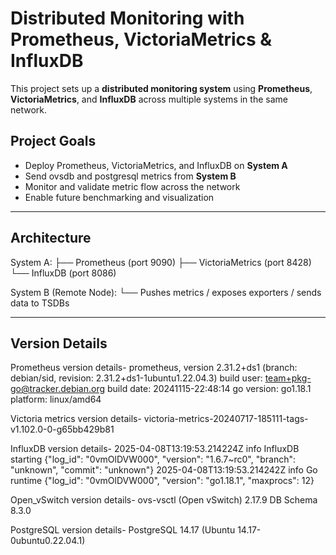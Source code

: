 # Distributed Monitoring with Prometheus, VictoriaMetrics & InfluxDB

This project sets up a **distributed monitoring system** using **Prometheus**, **VictoriaMetrics**, and **InfluxDB** across multiple systems in the same network.

## Project Goals

- Deploy Prometheus, VictoriaMetrics, and InfluxDB on **System A**
- Send ovsdb and postgresql metrics from **System B**
- Monitor and validate metric flow across the network
- Enable future benchmarking and visualization

---

## Architecture

System A:
├── Prometheus (port 9090)
├── VictoriaMetrics (port 8428)
└── InfluxDB (port 8086)

System B (Remote Node):
└── Pushes metrics / exposes exporters / sends data to TSDBs

---

## Version Details

Prometheus version details-
prometheus, version 2.31.2+ds1 (branch: debian/sid, revision: 2.31.2+ds1-1ubuntu1.22.04.3)
  build user:       team+pkg-go@tracker.debian.org
  build date:       20241115-22:48:14
  go version:       go1.18.1
  platform:         linux/amd64
  
Victoria metrics version details-
victoria-metrics-20240717-185111-tags-v1.102.0-0-g65bb429b81

InfluxDB version details-
2025-04-08T13:19:53.214224Z	info	InfluxDB starting	{"log_id": "0vmOlDVW000", "version": "1.6.7~rc0", "branch": "unknown", "commit": "unknown"}
2025-04-08T13:19:53.214242Z	info	Go runtime	{"log_id": "0vmOlDVW000", "version": "go1.18.1", "maxprocs": 12}

Open_vSwitch version details-
ovs-vsctl (Open vSwitch) 2.17.9
DB Schema 8.3.0

PostgreSQL version details-
PostgreSQL 14.17 (Ubuntu 14.17-0ubuntu0.22.04.1)
